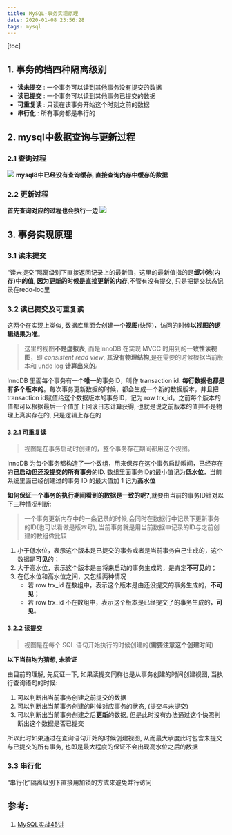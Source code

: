```yaml
---
title: MySQL-事务实现原理
date: 2020-01-08 23:56:28
tags: mysql
---
```


[toc]

## 1. 事务的档四种隔离级别

* **读未提交** : 一个事务可以读到其他事务没有提交的数据
* **读已提交** : 一个事务可以读到其他事务已提交的数据
* **可重复读** : 只读在该事务开始这个时刻之前的数据
* **串行化** : 所有事务都是串行的

## 2. mysql中数据查询与更新过程

### 2.1 查询过程

![](https://mynoteimg.oss-cn-beijing.aliyuncs.com/20200109002655.png)
**mysql8中已经没有查询缓存, 直接查询内存中缓存的数据**

### 2.2 更新过程

**首先查询对应的过程也会执行一边**
![](https://mynoteimg.oss-cn-beijing.aliyuncs.com/20200109002601.png)

## 3. 事务实现原理

### 3.1 读未提交

“读未提交”隔离级别下直接返回记录上的最新值，这里的最新值指的是**缓冲池(内存)**中的值, 因为更新的时候是**直接更新的内存**,不管有没有提交, 只是把提交状态记录在redo-log里


### 3.2 读已提交及可重复读

这两个在实现上类似, 数据库里面会创建一个**视图**(快照)，访问的时候**以视图的逻辑结果为准**。
> 这里的视图**不是虚拟表**, 而是InnoDB 在实现 MVCC 时用到的**一致性读视图**，即 *consistent read view*, 其**没有物理结构**,是在需要的时候根据当前版本和 undo log **计算出来的**。

InnoDB 里面每个事务有一个**唯一**的事务ID，叫作 transaction id. **每行数据也都是有多个版本的**。每次事务更新数据的时候，都会生成一个新的数据版本，并且把 transaction id赋值给这个数据版本的事务ID，记为 row trx_id。之前每个版本的值都可以根据最后一个值加上回滚日志计算获得, 也就是说之前版本的值并不是物理上真实存在的, 只是逻辑上存在的

#### 3.2.1 可重复读

> 视图是在事务启动时创建的，整个事务存在期间都用这个视图。

InnoDB 为每个事务都构造了一个数组，用来保存在这个事务启动瞬间，已经存在的**已启动但还没提交的所有事务**的ID.
数组里面事务ID的最小值记为**低水位**，当前系统里面已经创建过的事务 ID 的最大值加 1 记为**高水位**

**如何保证一个事务的执行期间看到的数据是一致的呢?**,就要由当前的事务ID针对以下三种情况判断: 

> 一个事务更新内存中的一条记录的时候,会同时在数据行中记录下更新事务的ID(也可以看做是版本号), 当前事务就是用当前数据中记录的ID与之前创建的数组做比较

1. 小于低水位，表示这个版本是已提交的事务或者是当前事务自己生成的，这个数据是**可见**的；
2. 大于高水位，表示这个版本是由将来启动的事务生成的，是肯定**不可见**的；
3. 在低水位和高水位之间，又包括两种情况
   * 若 row trx_id 在数组中，表示这个版本是由还没提交的事务生成的，**不可见**；
   * 若 row trx_id 不在数组中，表示这个版本是已经提交了的事务生成的，**可见**。

#### 3.2.2 读提交

> 视图是在每个 SQL 语句开始执行的时候创建的(**需要注意这个创建时间**)

**以下当前均为猜想, 未验证**

由目前的理解,
先反证一下, 如果读提交同样也是从事务创建的时间创建视图, 当执行查询语句的时候:

1. 可以判断出当前事务创建之前提交的数据
2. 可以判断出当前事务创建的时候对应事务的状态, (提交与未提交)
3. 可以判断出当前事务创建之后**更新**的数据, 但是此时没有办法通过这个快照判断出这个数据是否已提交

所以此时如果通过在查询语句开始的时候创建视图, 从而最大承度此时包含未提交与已提交的所有事务, 也即是最大程度的保证不会出现高水位之后的数据
 

### 3.3 串行化

“串行化”隔离级别下直接用加锁的方式来避免并行访问


## 参考:

1. [MySQL实战45讲](https://time.geekbang.org/column/article/68963?code=4WJqZ1Li-NcKqeoaSUYtndaTkiX07wVYoGc8y9Fh9z8%3D)
